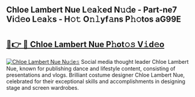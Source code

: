## Chloe Lambert Nue L𝚎a𝚔ed N𝚞𝚍e - Part-ne7 Vi𝚍𝚎o L𝚎a𝚔s - H𝚘𝚝 O𝚗𝚕yf𝚊ns P𝚑𝚘tos aG99E

# <h2><a href="http://kf9jhv.oniu.top/?m=Chloe+Lambert+Nue">🔗👉 🔴 Chloe Lambert Nue P𝚑ot𝚘𝚜 V𝚒d𝚎o</a></h2>

[![Chloe Lambert Nue Nu𝚍e𝚜](https://i.imgur.com/0qMVB7G.gif)](http://kf9jhv.oniu.top/?m=Chloe+Lambert+Nue)
Social media thought leader Chloe Lambert Nue, known for publishing dance and lifestyle content, consisting of presentations and vlogs. Brilliant costume designer Chloe Lambert Nue, celebrated for their exceptional skills and accomplishments in designing stage and screen wardrobes.  
